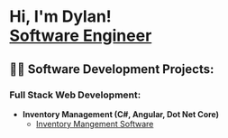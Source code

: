<h1>Hi, I'm Dylan!<br/><a href="https://dylanparson.xyz">Software Engineer</a>

<h2>👨‍💻 Software Development Projects:</h2>

<h3><b>Full Stack Web Development:</b></h3>

- <b>Inventory Management (C#, Angular, Dot Net Core)</b>
  - [Inventory Mangement Software](https://github.com/dylanparson001/Inventory-Website) 

